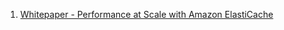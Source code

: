 
1. [Whitepaper - Performance at Scale with Amazon ElastiCache](https://d0.awsstatic.com/whitepapers/performance-at-scale-with-amazon-elasticache.pdf)